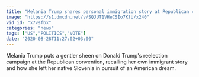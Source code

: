 ```yaml
---
title: "Melania Trump shares personal immigration story at Republican convention"
image: "https://s1.dmcdn.net/v/SQJUT1VHeCSIo7KfU/x240"
vid_id: "x7vsfbx"
categories: "news"
tags: ["US","POLITICS","VOTE"]
date: "2020-08-28T11:27:02+03:00"
---
```

Melania Trump puts a gentler sheen on Donald Trump's reelection campaign at the Republican convention, recalling her own immigrant story and how she left her native Slovenia in pursuit of an American dream.
